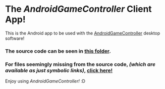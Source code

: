 # The *AndroidGameController* Client App!

This is the Android app to be used with the [AndroidGameController](https://github.com/Brahvim/AndroidGameController) desktop software!

### The source code can be seen in [this folder](https://github.com/Brahvim/AndroidGameControllerClient/tree/main/app/src/main/java/com/brahvim/androidgamecontroller).

### For files seemingly missing from the source code, *(which are available as just symbolic links)*, [click here!](https://github.com/Brahvim/AndroidGameController/tree/master/src/com/brahvim/androidgamecontroller)

Enjoy using *AndroidGameController!* :D
